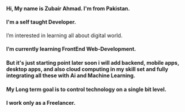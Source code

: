 #### Hi, My name is Zubair Ahmad. I'm from Pakistan.

#### I'm a self taught Developer.
I’m interested in learning all about digital world.
 
#### I’m currently learning FrontEnd Web-Development.
#### But it's just starting point later soon i will add backend, mobile apps, desktop apps, and also cloud computing in my skill set and fully integrating all these with Ai and Machine Learning.

#### My Long term goal is to control technology on a single bit level.

#### I work only as a Freelancer.
